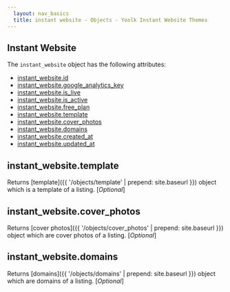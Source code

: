 ```yaml
---
  layout: nav_basics
  title: instant website - Objects - Yoolk Instant Website Themes
---
```


<h2 class="section-title">Instant Website</h2>

The <code>instant_website</code> object has the following attributes:

<div class="panel">
  <div class="panel-body">
    <ul>
      <li>
        <a href="#id">instant_website.id</a>
      </li>
      <li>
        <a href="#google_analytics_key">instant_website.google_analytics_key</a>
      </li>
      <li>
        <a href="#is_live">instant_website.is_live</a>
      </li>
      <li>
        <a href="#is_active">instant_website.is_active</a>
      </li>
      <li>
        <a href="#free_plan">instant_website.free_plan</a>
      </li>
      <li>
        <a href="#template">instant_website.template</a>
      </li>
      <li>
        <a href="#cover_photos">instant_website.cover_photos</a>
      </li>
      <li>
        <a href="#domains">instant_website.domains</a>
      </li>
      <li>
        <a href="#created_at">instant_website.created_at</a>
      </li>
      <li>
        <a href="#updated_at">instant_website.updated_at</a>
      </li>
    </ul>
  </div>
</div>

<h2 class="tags" id="template">instant_website.template</h2>

Returns [template]({{ '/objects/template' | prepend: site.baseurl }}) object which is a template of a listing. [*Optional*]

<h2 class="tags" id="cover_photos">instant_website.cover_photos</h2>

Returns [cover photos]({{ '/objects/cover_photos' | prepend: site.baseurl }}) object which are cover photos of a listing. [*Optional*]

<h2 class="tags" id="telephone">instant_website.domains</h2>

Returns [domains]({{ '/objects/domains' | prepend: site.baseurl }}) object which are domains of a listing. [*Optional*]